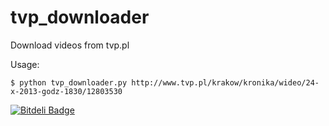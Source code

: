 tvp_downloader
==============

Download videos from tvp.pl

Usage:
```shell
$ python tvp_downloader.py http://www.tvp.pl/krakow/kronika/wideo/24-x-2013-godz-1830/12803530
```


[![Bitdeli Badge](https://d2weczhvl823v0.cloudfront.net/jackMort/tvp_downloader/trend.png)](https://bitdeli.com/free "Bitdeli Badge")

